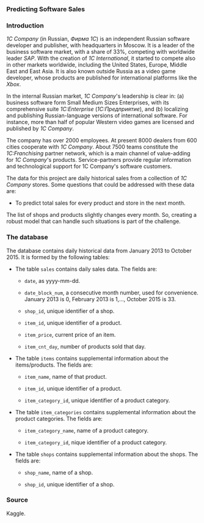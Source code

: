 ### Predicting Software Sales

### Introduction

*1C Company* (in Russian, *Фирма 1С*) is an independent Russian software developer and publisher, with headquarters in Moscow. It is a leader of the business software market, with a share of 33%, competing with worldwide leader *SAP*. With the creation of *1C International*, it started to compete also in other markets worldwide, including the United States, Europe, Middle East and East Asia. It is also known outside Russia as a video game developer, whose products are published for international platforms like the *Xbox*.

In the internal Russian market, *1C Company*'s leadership is clear in: (a) business software form Small Medium Sizes Enterprises, with its comprehensive suite *1C:Enterprise* (*1C:Предприятие*), and (b) localizing and publishing Russian-language versions of international software. For instance, more than half of popular Western video games are licensed and published by *1C Company*. 

The company has over 2000 employees. At present 8000 dealers from 600 cities cooperate with *1C Company*. About 7500 teams constitute the *1C:Franchising* partner network, which is a main channel of value-adding for *1C Company*'s products. Service-partners provide regular information and technological support for 1C  Company's software customers. 

The data for this project are daily historical sales from a collection of *1C Company* stores. Some questions that could be addressed with these data are:

* To predict total sales for every product and store in the next month.

The list of shops and products slightly changes every month. So, creating a robust model that can handle such situations is part of the challenge.

### The database

The database contains daily historical data from January 2013 to October 2015. It is formed by the following tables:

* The table `sales` contains daily sales data. The fields are:

    + `date`, as yyyy-mm-dd.

    + `date_block_num`, a consecutive month number, used for convenience. January 2013 is 0, February 2013 is 1,..., October 2015 is 33.

    + `shop_id`, unique identifier of a shop.

    + `item_id`, unique identifier of a product.

    + `item_price`, current price of an item.

    + `item_cnt_day`, number of products sold that day.

* The table `items` contains supplemental information about the items/products. The fields are:

    + `item_name`, name of that product.

    + `item_id`, unique identifier of a product.

    + `item_category_id`, unique identifier of a product category.

* The table `item_categories` contains supplemental information about the product categories. The fields are:

    + `item_category_name`, name of a product category.

    + `item_category_id`, nique identifier of a product category.

* The table `shops` contains supplemental information about the shops. The fields are:

    + `shop_name`, name of a shop.

    + `shop_id`, unique identifier of a shop.

### Source

Kaggle.
